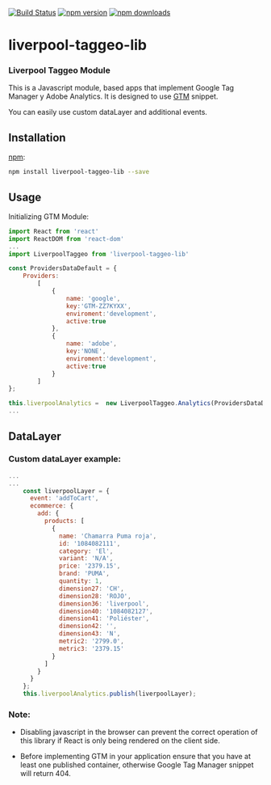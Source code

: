 [![Build Status](https://travis-ci.org/leonardotorresgapsi/liverpool-taggeo-lib.svg?branch=master)](https://travis-ci.org/leonardotorresgapsi/liverpool-taggeo-lib)
[![npm version](https://img.shields.io/npm/v/liverpool-taggeo-lib.svg?style=flat-square)](https://www.npmjs.com/package/liverpool-taggeo-lib)
[![npm downloads](https://img.shields.io/npm/dm/liverpool-taggeo-lib.svg?style=flat-square)](https://www.npmjs.com/package/liverpool-taggeo-lib)

# liverpool-taggeo-lib
### Liverpool Taggeo Module

This is a Javascript module, based apps that implement Google Tag Manager y Adobe Analytics. It is designed to use [GTM](https://developers.google.com/tag-manager/quickstart) snippet.

You can easily use custom dataLayer and additional events.

## Installation

[npm](https://www.npmjs.com/):

```bash
npm install liverpool-taggeo-lib --save
```

## Usage

Initializing GTM Module:

```js
import React from 'react'
import ReactDOM from 'react-dom'
...
import LiverpoolTaggeo from 'liverpool-taggeo-lib'

const ProvidersDataDefault = {
    Providers:
        [
            {
                name: 'google',
                key:'GTM-ZZ7KYXX',
                enviroment:'development',
                active:true
            },
            {
                name: 'adobe',
                key:'NONE',
                enviroment:'development',
                active:true
            }
        ]
};

this.liverpoolAnalytics =  new LiverpoolTaggeo.Analytics(ProvidersDataDefault);
...

```

## DataLayer

### Custom dataLayer example:

```js
...
...
    const liverpoolLayer = {
      event: 'addToCart',
      ecommerce: {
        add: {
          products: [
            {
              name: 'Chamarra Puma roja',
              id: '1084082111',
              category: 'El',
              variant: 'N/A',
              price: '2379.15',
              brand: 'PUMA',
              quantity: 1,
              dimension27: 'CH',
              dimension28: 'ROJO',
              dimension36: 'liverpool',
              dimension40: '1084082127',
              dimension41: 'Poliéster',
              dimension42: '',
              dimension43: 'N',
              metric2: '2799.0',
              metric3: '2379.15'
            }
          ]
        }
      }
    };
    this.liverpoolAnalytics.publish(liverpoolLayer);       

```

### Note:

- Disabling javascript in the browser can prevent the correct operation of this library if React is only being rendered on the client side.

- Before implementing GTM in your application ensure that you have at least one published container, otherwise Google Tag Manager snippet will return 404.
